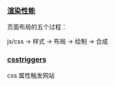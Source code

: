 ### [渲染性能](https://developers.google.com/web/fundamentals/performance/rendering/)

页面布局的五个过程：

js/css -> 样式 -> 布局 -> 绘制 -> 合成

### [csstriggers](https://csstriggers.com/)

css 属性触发网站